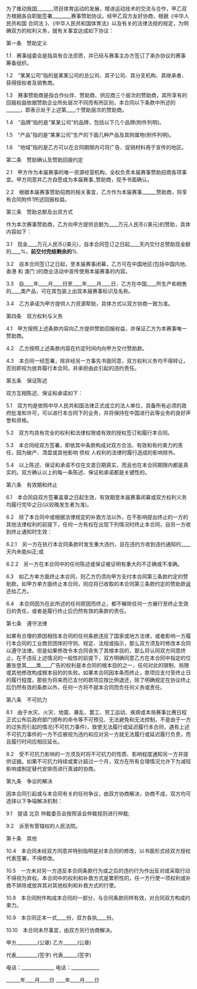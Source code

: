 
 


为了推动我国_______项目体育运动的发展，增进运动技术的交流与合作，甲乙双方根据各自职能签署________赛事赞助协议。经甲乙双方友好协商，根据《中华人民共和国
合同法
》、《中华人民共和国体育法》以及有关的法律法规的规定，为明确双方的权利义务，就有关事宜达成如下协议：


第一条　赞助定义


1.1　赛事组委会是指具有合法资质，并已经与赛事主办方签订了承办协议的赛事筹备组织。


1.2　“某某公司”指的是某某公司的总公司、其子公司、其分支机构、其继承者、获得授权者及销售商。


1.3　赛事赞助商是指合作伙伴、赞助商、供应商三个层次的赞助商，其所享有的回报权益依据赞助企业所处层次不同而有所区别，本合同以下条款中所述的______，即表示处于上述第____个赞助层次的赞助商。


1.4　“品牌”指的是“某某公司”的品牌，包括以下几个品牌(附件列明)。


1.5　“产品”指的是“某某公司”生产的下面几种产品及其附属物(附件列明)。


1.6　“地域”指的是乙方可以在合同期限内可将广告、促销材料用于宣传的地区。


第二条　赞助确认及赞助回报约定


2.1　甲方作为本届赛事的唯一资源经营机构，全权负责本届赛事赞助招商各项事宜。甲方同意并乙方自愿成为本届赛事_赞助商，现予书面确认。


2.2　根据本届赛事赞助招商的相关事宜，乙方作为本届赛事______赞助商，将享有合同附件1所述回报权益。


第三条　赞助总额及出资方式


作为本次赛事赞助商，乙方向甲方提供总额为____万元人民币(/美元)的赞助，具体内容如下：


3.1　现金____万元人民币(/美元)，自本合同签订之日起____天内交付总赞助现金额的____%，____前交付完结剩余的____%.


3.2　自本合同签订之日起，至本届赛事闭幕，乙方可在中国地区(包括中国内地、
香港
和
澳门
)的商业活动中宣传使用本届赛事的内容。


3.3　自____年____月____日至____年____月____日，乙方在中国____所生产和梢售的____类产品，可在其包装上出现本届赛事标识及名称。


3.4　乙方承诺为甲方提供人力资源帮助，具体方式以双方协商一致为准。


第四条　双方权利与义务


4.1　甲方按照上述条款内容向乙方提供赞助回报权益，并保证乙方为本赛事唯一赞助商。


4.2　乙方按照上述条款内容在约定时间内向甲方交付赞助款。


4.3　本合同一经签署，除非经另一方事先书面同意，双方权利义务均不得转让，否则即视为放弃履行本合同，并承担由此引起的违约责任。


第五条　保证陈述


双方互相陈述、保证和承诺如下：


5.1　双方均是依照中华人民共和国法律正式成立的法人单位，具备所有必须的政府批准和许可，可以进行本合同下的业务，并将保持在中国进行此等业务的良好声誉和资格。


5.2　双方均具有完全的权利和法律权限或有效的授权签订和履行本合同。


5.3　本合同经双方签署，即依其中条款构成对双方合法、有效和有约束力的责任，因为破产、清盘或其他影响
债权
人权利的法律时履行造成的影响除外。


5.4　以上陈述、保证和承诺不仅在文首日期真实，而且也在本合同期限内都是真实的。双方确认以上的每一条陈述、保证和承诺都是关键性的。


第六条　有效期和终止


6.1　本合同自双方签署盖章之日起生效，有效期至本届赛事闭幕或双方权利义务均履行完毕之日(以较晚发生者为准)。


6.2　除了本合同中或根据法律规定的补救方法以外，在不影响提出终止的一方的其他法律权利的前提下，任何一方有权在出现下列情况时终止本合同，自另一方收到终止通知时生效：


6.2.1　另一方在执行本合同条款时发生重大违约，且在违约方收到违约通知的____天内未能纠正;或


6.2.2　另一方在本合同中的任何陈述或保证被证明有重大的不正确或不准确。


6.3　如乙方单方面终止本合同，则乙方仍须向甲方支付本合同第三条款约定的赞助款。如甲方单方面终止本合同，则应将已收取的本合同第三条款约定的赞助款返还给乙方。


6.4　本合同因为在此所述的任何原因而终止，都不解除任何一方展行至终止生效日的责任，或者是履行终止后仍然有效的条款的责任。


第七条　遵守法律


如果有合理的原因相信本合同的任何条款违反了国家或地方法律，或者影响一方履行本合同的工业商贸团体的守则、规定、法规或指示，那么双方须及时修改本合同以遵守法律。但是如果修改令本合同丧失了其根本目的，那么将认同双方同意终止。在不违反上述情况的一般性的前提下，双方明确同意乙方在本合同中指定的位置张登其____类____广告的权利是本合同的根本目的之一，任何对此的限制、局限或其他修改构成根本目的的失败。如果本合同因本条而终止，款项应支付至终止日的履行程度。那些为将来而已支付的款项应按比例退还，除了明确规定在协议终止后仍然有效的条款以外，任何一方将不就本合同而负任何义务或责任。


第八条　不可抗力


8.1　由于水灾、火灾、地震、暴乱、罢工、劳工运动、疾病或本局赛事比赛日程正式公布后政府部门颁布的命令等不可预见、无法避免和无法控制，不是由于一方的过失而引起的情况(不可抗力事件)，致使无法履行或延迟履行本合同，遇有上述不可抗力事件的一方不应被视为违约和应对另一方就无法履行或延迟履行负责，而且履行时间应相应延长。


8.2　受不可抗力影响的一方须及时将不可抗力的性质、影响程度通知另一方并提供证据。如果不可抗力持续或累计超过一个月，双方在所有合理情况允许下为减轻影响或制定替代安排而进行真诚的协商。


第九条　争议的解决


因本合同引起或与本合同有关的任何争议，由双方协商解决，协商不成，双方均可选择以下争端解决机制：


9.1　提请
北京
仲裁委员会按照该会仲裁规则进行仲裁;


9.2　诉至有管辖权的人民法院。


第十条　其他


10.4　本合同未经双方同意并特别指明是对本合同的修改，以书面形式经双方授权代表签署，不得修改。


10.5　一方未对另一方违反本合同条款行为或之后的违约行为作出反对或采取行动不得视为弃权。本合同中的权利和补救方式是累积性的，任一方行使一项权利或补救不排除或放弃其对其他权利和补救方式的行使。


10.8　本合同附件构成本合同的一部分，与合同条款同样有效，对合同双方构成约束力。


10.9　本合同正本一式____份，双方各执____份。


10.10　本合同未尽事宜，由双方另行协商解决。


甲方_________(公章) 乙方______(公章)


代表_________(签字) 代表______(签字)


电话：______________ 电话：____________


______年____月____日 ____年____月____日
 


 

 
 
 
 
 
  


  
 

  


  


  
 
 
 
 

